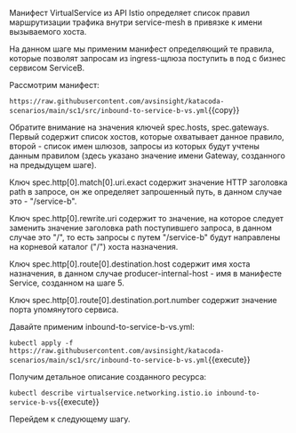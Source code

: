 Манифест VirtualService из API Istio определяет список правил маршрутизации трафика внутри service-mesh в привязке к имени вызываемого хоста.

На данном шаге мы применим манифест определяющий те правила, которые позволят запросам из ingress-щлюза поступить в под с бизнес сервисом ServiceB.

Рассмотрим манифест:

`https://raw.githubusercontent.com/avsinsight/katacoda-scenarios/main/sc1/src/inbound-to-service-b-vs.yml`{{copy}}

Обратите внимание на значения ключей spec.hosts, spec.gateways. Первый содержит список хостов, которые охватывает данное правило, второй - список имен шлюзов, запросы из которых будут учтены данным правилом (здесь указано значение имени Gateway, созданного на предыдущем шаге).

Ключ spec.http[0].match[0].uri.exact содержит значение HTTP заголовка path в запросе, он же определяет запрошенный путь, в данном случае это - "/service-b".

Ключ spec.http[0].rewrite.uri содержит то значение, на которое следует заменить значение заголовка path поступившего запроса, в данном случае это "/", то есть запросы с путем "/service-b" будут направлены на корневой каталог ("/") хоста назначения.

Ключ spec.http[0].route[0].destination.host содержит имя хоста назначения, в данном случае producer-internal-host - имя в манифесте Service, созданном на шаге 5.

Ключ spec.http[0].route[0].destination.port.number содержит значение порта упомянутого сервиса.

Давайте применим inbound-to-service-b-vs.yml:

`kubectl apply -f https://raw.githubusercontent.com/avsinsight/katacoda-scenarios/main/sc1/src/inbound-to-service-b-vs.yml`{{execute}}

Получим детальное описание созданного ресурса:

`kubectl describe virtualservice.networking.istio.io inbound-to-service-b-vs`{{execute}}

Перейдем к следующему шагу.